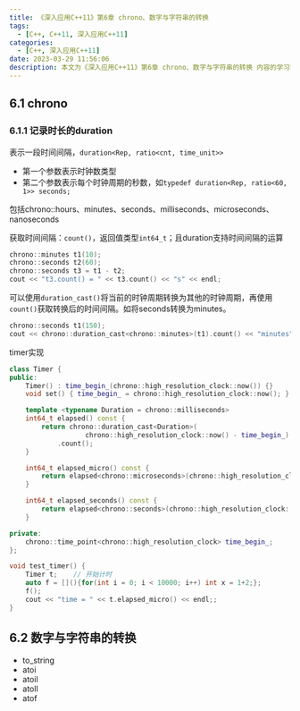```yaml
---
title: 《深入应用C++11》第6章 chrono、数字与字符串的转换
tags:
  - [C++, C++11, 深入应用C++11]
categories:
  - [C++, 深入应用C++11]
date: 2023-03-29 11:56:06
description: 本文为《深入应用C++11》第6章 chrono、数字与字符串的转换 内容的学习笔记。
---
```


## 6.1 chrono

### 6.1.1 记录时长的duration

表示一段时间间隔，`duration<Rep, ratio<cnt, time_unit>>`

- 第一个参数表示时钟数类型
- 第二个参数表示每个时钟周期的秒数，如`typedef duration<Rep, ratio<60, 1>> seconds;`

包括chrono::hours、minutes、seconds、milliseconds、microseconds、nanoseconds



获取时间间隔：`count()`，返回值类型`int64_t`；且duration支持时间间隔的运算

```C++
chrono::minutes t1(10);
chrono::seconds t2(60);
chrono::seconds t3 = t1 - t2;
cout << "t3.count() = " << t3.count() << "s" << endl;
```



可以使用`duration_cast()`将当前的时钟周期转换为其他的时钟周期，再使用`count()`获取转换后的时间间隔。如将seconds转换为minutes。

```C++
chrono::seconds t1(150);
cout << chrono::duration_cast<chrono::minutes>(t1).count() << "minutes" << endl;
```





timer实现

```C++
class Timer {
public:
    Timer() : time_begin_(chrono::high_resolution_clock::now()) {}
    void set() { time_begin_ = chrono::high_resolution_clock::now(); }

    template <typename Duration = chrono::milliseconds>
    int64_t elapsed() const {
        return chrono::duration_cast<Duration>(
                   chrono::high_resolution_clock::now() - time_begin_)
            .count();
    }

    int64_t elapsed_micro() const {
        return elapsed<chrono::microseconds>(chrono::high_resolution_clock::now() - time_begin_).count();
    }

    int64_t elapsed_seconds() const {
        return elapsed<chrono::seconds>(chrono::high_resolution_clock::now() - time_begin_).count();
    }

private:
    chrono::time_point<chrono::high_resolution_clock> time_begin_;
};

void test_timer() {
    Timer t;    // 开始计时
    auto f = [](){for(int i = 0; i < 10000; i++) int x = 1+2;};
    f();
    cout << "time = " << t.elapsed_micro() << endl;;
}
```



## 6.2 数字与字符串的转换

- to_string
- atoi
- atoil
- atoll
- atof
